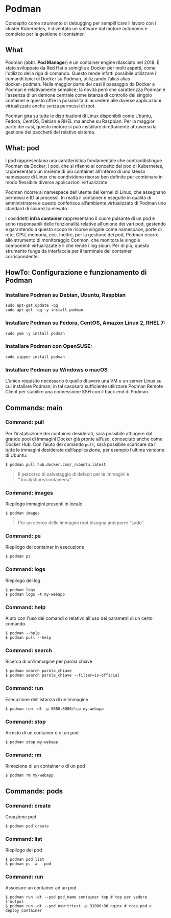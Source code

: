 # Podman

Concepito come strumento di debugging per semplificare il lavoro con i cluster Kubernetes, è diventato un software dal motore autonomo e completo per la gestione di container.

## What

Podman (abbr. **Pod Manager**) è un container engine rilasciato nel 2018. È stato sviluppato da Red Hat e somiglia a Docker per molti aspetti, come l'utilizzo della riga di comando. Questo rende infatti possibile utilizzare i comandi tipici di Docker su Podman, utilizzando l’alias alias docker=podman. Nella maggior parte dei casi il passaggio da Docker a Podman è relativamente semplice; la novità però che caratterizza Podman è l'assenza di un demone centrale come istanza di controllo del singolo container e questo offre la possibilità di accedere alle diverse applicazioni virtualizzate anche senza permessi di root.

Podman gira su tutte le distribuzioni di Linux disponibili come Ubuntu, Fedora, CentOS, Debian e RHEL ma anche su Raspbian. Per la maggior parte dei casi, questo motore si può installare direttamente attraverso la gestione dei pacchetti del relativo sistema.

## What: pod
I  pod rappresentano una caratteristica fondamentale che contraddistingue Podman da Docker; i pod, che si rifanno al concetto dei pod di Kubernetes, rappresentano un insieme di più container all’interno di uno stesso namespace di Linux che condividono risorse ben definite per combinare in modo flessibile diverse applicazioni virtualizzate.

Podman ricorre ai namespace dell’utente del kernel di Linux, che assegnano permessi e ID ai processi. In realtà il container è eseguito in qualità di amministratore e questo conferisce all’ambiente virtualizzato di Podman uno standard di sicurezza elevato.

I cosiddetti **infra container** rappresentano il cuore pulsante di un pod e sono responsabili delle funzionalità relative all’unione dei vari pod, gestendo e garantendo a questo scopo le risorse singole come namespace, porte di rete, CPU, memoria, ecc. Inoltre, per la gestione dei pod, Podman ricorre allo strumento di monitoraggio  Conmon, che monitora le singole componenti virtualizzate e il che rende i log sicuri. Per di più, questo strumento funge da interfaccia per il terminale del container corrispondente. 

## HowTo: Configurazione e funzionamento di Podman

### Installare Podman su Debian, Ubuntu, Raspbian

```
sudo apt-get update -qq
sudo apt-get -qq -y install podman

```

### Installare Podman su Fedora, CentOS, Amazon Linux 2, RHEL 7:

```
sudo yum -y install podman
```

### Installare Podman con OpenSUSE:
```
sudo zipper install podman
```

### Installare Podman su Windows o macOS

L’unico requisito necessario è quello di avere una VM o un server Linux su cui installare Podman; in tal casosarà sufficiente utilizzare Podman Remote Client per stabilire una connessione SSH con il back end di Podman.

## Commands: main

### Command: pull
Per l’installazione dei container desiderati, sarà possibile attingere dal grande pool di immagini Docker già pronte all’uso, conosciuto anche come Docker Hub. Con l’aiuto del comando `pull`, sarà possibile scaricare da lì tutte le immagini desiderate dell’applicazione, per esempio l’ultima versione di Ubuntu:

```
$ podman pull hub.docker.com/_/ubuntu:latest
```

> Il percorso di salvataggio di default per le immagini è “.local/share/containers/”.

### Command: images
Riepilogo immagini presenti in locale

```
$ podman images
```

> Per un elenco delle immagini root bisogna anteporre “sudo”.

### Command: ps
Riepilogo dei container in esecuzione

```
$ podman ps
```

### Command: logs
Riepilogo dei log

```
$ podman logs
$ podman logs -t my-webapp
```

### Command: help
Aiuto con l'uso dei comandi o relativo all'uso dei parametri di un certo comando.

```
$ podman --help
$ podman pull --help
```

### Command: search
Ricerca di un'immagine per parola chiave

```
$ podman search parola_chiave
$ podman search parola_chiave --filter=is-official
```

### Command: run
Esecuzione dell'istanza di un'immagine

```
$ podman run -dt -p 8080:8080/tcp my-webapp
```

### Command: stop
Arresto di un container o di un pod

```
$ podman stop my-webapp
```

### Command: rm
Rimozione di un container o di un pod

```
$ podman rm my-webapp
```

## Commands: pods

### Command: create
Creazione pod

```
$ podman pod create
```

### Command: list
Riepilogo dei pod

```
$ podman pod list
$ podman ps -a --pod
```

### Command: run
Associare un container ad un pod

```
$ podman run -dt --pod pod_name container top # top per vedere l'output
$ podman run -dt --pod new:trtest -p 31000:80 nginx # crea pod e deploy container
```
